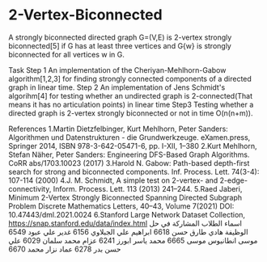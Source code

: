 # 2-Vertex-Biconnected
A strongly biconnected directed graph G=(V,E) is 2-vertex strongly biconnected[5] if G has at least three
vertices and G\{w} is strongly biconnected for all vertices w in G.  

Task
Step 1 An implementation of the Cheriyan-Mehlhorn-Gabow algorithm[1,2,3] for finding strongly connected components of a directed graph in linear time.
Step 2 An implementation of Jens Schmidt's algorihm[4] for testing whether an undirected graph is 2-connected(That means it has no articulation points) in linear time
Step3 Testing whether a directed graph is 2-vertex strongly biconnected or not
in time O(n(n+m)).

References
1.Martin Dietzfelbinger, Kurt Mehlhorn, Peter Sanders: Algorithmen und Datenstrukturen - die Grundwerkzeuge. eXamen.press, Springer 2014, ISBN 978-3-642-05471-6, pp. I-XII, 1–380
2.Kurt Mehlhorn, Stefan Näher, Peter Sanders: Engineering DFS-Based Graph Algorithms. CoRR abs/1703.10023 (2017)
3.Harold N. Gabow: Path-based depth-first search for strong and biconnected components. Inf. Process. Lett. 74(3-4): 107-114 (2000)
4.J. M. Schmidt, A simple test on 2-vertex- and 2-edge-connectivity, Inform. Process. Lett. 113 (2013) 241–244.
5.Raed Jaberi, Minimum 2-Vertex Strongly Biconnected Spanning Directed Subgraph Problem Discrete Mathematics Letters, 40–43, Volume 7(2021) DOI: 10.47443/dml.2021.0024
6.Stanford Large Network Dataset Collection, https://snap.stanford.edu/data/index.html
اسماء الطلاب المشاركة في حل الوظيفة
هادي طارق حسن 6618
ابراهيم علي الجبلاوي 6156
غدير علي عبود 6549
موسى انطانيوس موسى 6665
محمد ياسر ابورز 6241
عزام محمد سلمان 6029
علي حسن بدر 6278
عماد نزار محمد 6670
